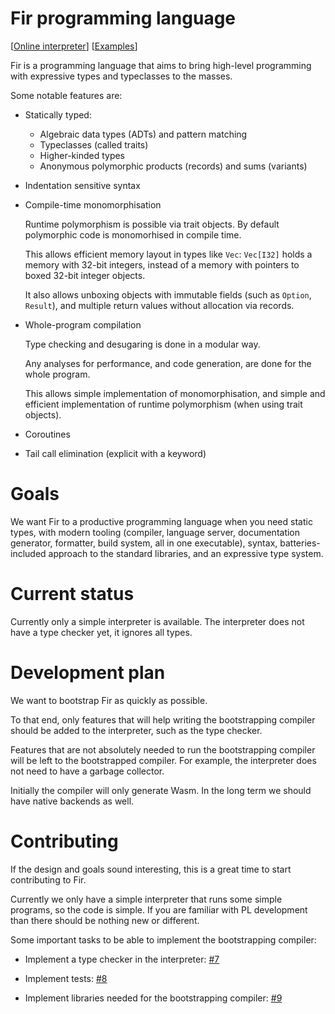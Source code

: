 # Fir programming language

\[[Online interpreter]\]
\[[Examples]\]

[Online interpreter]: https://fir-lang.github.io
[Examples]: https://github.com/fir-lang/fir/tree/main/examples

Fir is a programming language that aims to bring high-level programming with
expressive types and typeclasses to the masses.

Some notable features are:

- Statically typed:
  - Algebraic data types (ADTs) and pattern matching
  - Typeclasses (called traits)
  - Higher-kinded types
  - Anonymous polymorphic products (records) and sums (variants)

- Indentation sensitive syntax

- Compile-time monomorphisation

  Runtime polymorphism is possible via trait objects. By default polymorphic
  code is monomorhised in compile time.

  This allows efficient memory layout in types like `Vec`: `Vec[I32]` holds a
  memory with 32-bit integers, instead of a memory with pointers to boxed
  32-bit integer objects.

  It also allows unboxing objects with immutable fields (such as `Option`,
  `Result`), and multiple return values without allocation via records.

- Whole-program compilation

  Type checking and desugaring is done in a modular way.

  Any analyses for performance, and code generation, are done for the whole
  program.

  This allows simple implementation of monomorphisation, and simple and
  efficient implementation of runtime polymorphism (when using trait objects).

- Coroutines

- Tail call elimination (explicit with a keyword)

# Goals

We want Fir to a productive programming language when you need static types,
with modern tooling (compiler, language server, documentation generator,
formatter, build system, all in one executable), syntax, batteries-included
approach to the standard libraries, and an expressive type system.

# Current status

Currently only a simple interpreter is available. The interpreter does not have
a type checker yet, it ignores all types.

# Development plan

We want to bootstrap Fir as quickly as possible.

To that end, only features that will help writing the bootstrapping compiler
should be added to the interpreter, such as the type checker.

Features that are not absolutely needed to run the bootstrapping compiler will
be left to the bootstrapped compiler. For example, the interpreter does not
need to have a garbage collector.

Initially the compiler will only generate Wasm. In the long term we should have
native backends as well.

# Contributing

If the design and goals sound interesting, this is a great time to start
contributing to Fir.

Currently we only have a simple interpreter that runs some simple programs, so
the code is simple. If you are familiar with PL development than there should
be nothing new or different.

Some important tasks to be able to implement the bootstrapping compiler:

- Implement a type checker in the interpreter:
  [#7](https://github.com/fir-lang/fir/issues/7)

- Implement tests: [#8](https://github.com/fir-lang/fir/issues/8)

- Implement libraries needed for the bootstrapping compiler:
  [#9](https://github.com/fir-lang/fir/issues/8)
